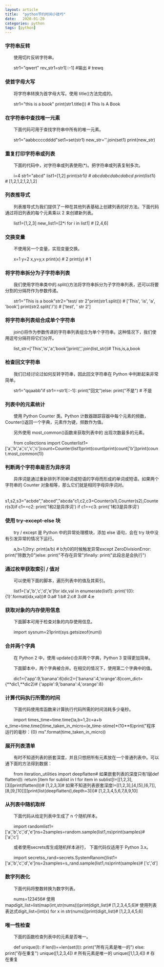 ```yaml
---
layout: article
title:  "python节约时间小技巧"
date:   2020-01-20
categories: python
tags: [python]
---
```


### 字符串反转

　　使用切片反转字符串。

　　str1="qwert" rev_str1=str1[::-1] #输出 # trewq

### 使首字母大写

　　将字符串转换为首字母大写。使用 title()方法完成的。

　　str1="this is a book" print(str1.title()) # This Is A Book

### 在字符串中查找唯一元素

　　下面代码可用于查找字符串中所有的唯一元素。

　　str1="aabbccccdddd"set1=set(str1) new_str=''.join(set1) print(new_str)

### 重复打印字符串或列表

　　下面的代码中，对字符串或列表使用(*)。把字符串或列表复制多次。

　　i=4 str1="abcd" list1=[1,2] print(str1*i) # abcdabcdabcdabcd print(list1*i) # [1,2,1,2,1,2,1,2]

### 列表推导式

　　列表推导式为我们提供了一种在其他列表基础上创建列表的好方法。下面代码通过将旧列表的每个元素乘以 2 来创建新列表。

　　list1=[1,2,3] new_list1=[2*i for i in list1] # [2,4,6]

### 交换变量

　　不使用另一个变量，实现变量交换。

　　x=1 y=2 x,y=y,x print(x) # 2 print(y) # 1

### 将字符串拆分为子字符串列表

　　我们使用字符串类中的.split()方法将字符串拆分为子字符串列表，还可以将要分割的分隔符作为参数传递。

　　str1="This is a book"str2="test/ str 2"print(str1.split()) # ['This', 'is', 'a', 'book'] print(str2.split('/')) # ['test', ' str 2']

### 将字符串列表组合成单个字符串

　　join()将作为参数传递的字符串列表组合为单个字符串。这种情况下，我们使用逗号分隔符将它们分开。

　　list_str=['This','is','a','book']print(','.join(list_str))# This,is,a,book

### 检查回文字符串

　　我们已经讨论过如何反转字符串，因此回文字符串在 Python 中判断起来非常简单。

　　str1="qqaabb"if str1==str1[::-1]: print("回文")else: print("不是") # 不是

### 列表中的元素统计

　　使用 Python Counter 类。Python 计数器跟踪容器中每个元素的频数， Counter()返回一个字典，元素作为键，频数作为值。

　　另外使用 most_common()函数来获取列表中的 出现次数最多的元素。

　　from collections import Counterlist1=['a','b','a','c','c','c']count=Counter(list1)print(count)print(count['b'])print(count.most_common(1))

### 判断两个字符串是否为异序词

　　异序词是通过重新排列不同单词或短语的字母而形成的单词或短语。如果两个字符串的 Counter 对象相等，那么它们就是相同字母异序词对。

　　s1,s2,s3="acbde","abced","abcda"c1,c2,c3=Counter(s1),Counter(s2),Counter(s3)if c1==c2: print('1和2是异序词') if c1==c3: print('1和3是异序词')

### 使用 try-except-else 块

　　try / except 是 Python 中的异常处理模块，添加 else 语句，会在 try 块中没有引发异常的情况下运行。

　　a,b=1,0try: print(a/b) # b为0的时候触发异常except ZeroDivisionError: print("除数为0")else: print("不存在异常")finally: print("此段总是会执行")

### 通过枚举获取索引 / 值对

　　可以使用下面的脚本，遍历列表中的值及其索引。

　　list1=['a','b','c','d','e']for idx,val in enumerate(list1): print('{0}:{1}'.format(idx,val))# 0:a# 1:b# 2:c# 3:d# 4:e

### 获取对象的内存使用信息

　　下面脚本可用于检查对象的内存使用信息。

　　import sysnum=21print(sys.getsizeof(num))

### 合并两个字典

　　在 Python 2 中，使用 update()合并两个字典，Python 3 变得更加简单。

　　下面脚本中，两个字典被合并。在相交的情况下，使用第二个字典中的值。

　　dic1={'app':9,'banana':6}dic2={'banana':4,'orange':8}com_dict={**dic1,**dic2}# {'apple':9,'banana':4,'orange':8}

### 计算代码执行所需的时间

　　下面代码使用库函数来计算执行代码所需的时间消耗多少毫秒。

　　import times_time=time.time()a,b=1,2c=a+b e_time=time.time()time_taken_in_micro=(e_time-stime)*(10**6)print("程序运行的毫秒：{0} ms".format(time_taken_in_micro))

### 展开列表清单

　　有时不知道列表的嵌套深度，并且只想把所有元素放在一个普通列表中。可以通下面的方法得到数据：

　　from iteration_utilities import deepflatten# 如果嵌套列表的深度只有1层def flatten(l): return [item for sublist in l for item in sublist]l=[[1,2,3],[3]]print(flatten(l))# [1,2,3,3]# 如果不知道列表嵌套深度l=[[1,2,3],[4,[5],[6,7]],[8,[9,[10]]]]print(list(deepflatten(l,depth=3)))# [1,2,3,4,5,6,7,8,9,10]

### 从列表中随机取样

　　下面代码从给定列表中生成了 n 个随机样本。

　　import randomlist1=['a','b','c','d','e']ns=2samples=random.sample(list1,ns)print(samples)# ['a','c']

　　或者使用secrets库生成随机样本进行， 下面代码仅适用于 Python 3.x。

　　import secretss_rand=secrets.SystemRanom()list1=['a','b','c','d','e']ns=2samples=s_rand.sample(list1,ns)print(samples)# ['c','d']

### 数字列表化

　　下面代码将整数转换为数字列表。

　　nums=123456# 使用mapdigit_list=list(map(int,str(nums)))print(digit_list)# [1,2,3,4,5,6]# 使用列表表达式digit_list=[int(x) for x in str(nums)]print(digit_list)# [1,2,3,4,5,6]

### 唯一性检查

　　下面的函数检查列表中的元素是否唯一。

　　def unique(l): if len(l)==len(set(l)): print("所有元素是唯一的") else: print("存在重复") unique([1,2,3,4]) # 所有元素是唯一的 unique([1,1,3,4]) # 存在重复